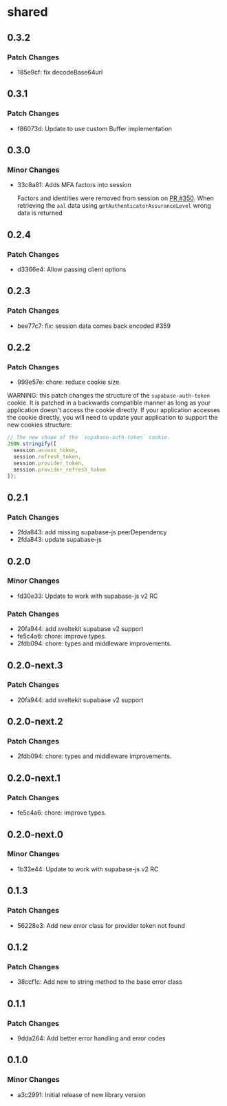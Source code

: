 # shared

## 0.3.2

### Patch Changes

- 185e9cf: fix decodeBase64url

## 0.3.1

### Patch Changes

- f86073d: Update to use custom Buffer implementation

## 0.3.0

### Minor Changes

- 33c8a81: Adds MFA factors into session

  Factors and identities were removed from session on [PR #350](https://github.com/supabase/auth-helpers/pull/350). When retrieving the `aal` data using `getAuthenticatorAssuranceLevel` wrong data is returned

## 0.2.4

### Patch Changes

- d3366e4: Allow passing client options

## 0.2.3

### Patch Changes

- bee77c7: fix: session data comes back encoded #359

## 0.2.2

### Patch Changes

- 999e57e: chore: reduce cookie size.

WARNING: this patch changes the structure of the `supabase-auth-token` cookie. It is patched in a backwards compatible manner as long as your application doesn't access the cookie directly. If your application accesses the cookie directly, you will need to update your application to support the new cookies structure:

```js
// The new shape of the `supabase-auth-token` cookie.
JSON.stringify([
  session.access_token,
  session.refresh_token,
  session.provider_token,
  session.provider_refresh_token
]);
```

## 0.2.1

### Patch Changes

- 2fda843: add missing supabase-js peerDependency
- 2fda843: update supabase-js

## 0.2.0

### Minor Changes

- fd30e33: Update to work with supabase-js v2 RC

### Patch Changes

- 20fa944: add sveltekit supabase v2 support
- fe5c4a6: chore: improve types.
- 2fdb094: chore: types and middleware improvements.

## 0.2.0-next.3

### Patch Changes

- 20fa944: add sveltekit supabase v2 support

## 0.2.0-next.2

### Patch Changes

- 2fdb094: chore: types and middleware improvements.

## 0.2.0-next.1

### Patch Changes

- fe5c4a6: chore: improve types.

## 0.2.0-next.0

### Minor Changes

- 1b33e44: Update to work with supabase-js v2 RC

## 0.1.3

### Patch Changes

- 56228e3: Add new error class for provider token not found

## 0.1.2

### Patch Changes

- 38ccf1c: Add new to string method to the base error class

## 0.1.1

### Patch Changes

- 9dda264: Add better error handling and error codes

## 0.1.0

### Minor Changes

- a3c2991: Initial release of new library version
